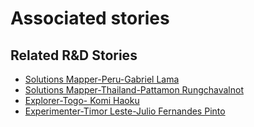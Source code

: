 # Associated stories

<!-- !!DO NOT REMOVE!! start autogenerated hyperlinks -->
## Related R&D Stories
- [Solutions Mapper\-Peru\-Gabriel Lama](/stories/?doc=Gabriel_edited-en-US)
- [Solutions Mapper\-Thailand\-Pattamon Rungchavalnot  ](/stories/?doc=Pattamon_edited-en-US)
- [Explorer\-Togo\- Komi Haoku](/stories/?doc=20_Komi_Togo-en-US)
- [Experimenter\-Timor Leste\-Julio Fernandes Pinto](/stories/?doc=Julio%20Timor%20Leste_LQ-en-US)
<!-- !!DO NOT REMOVE!! end autogenerated hyperlinks -->